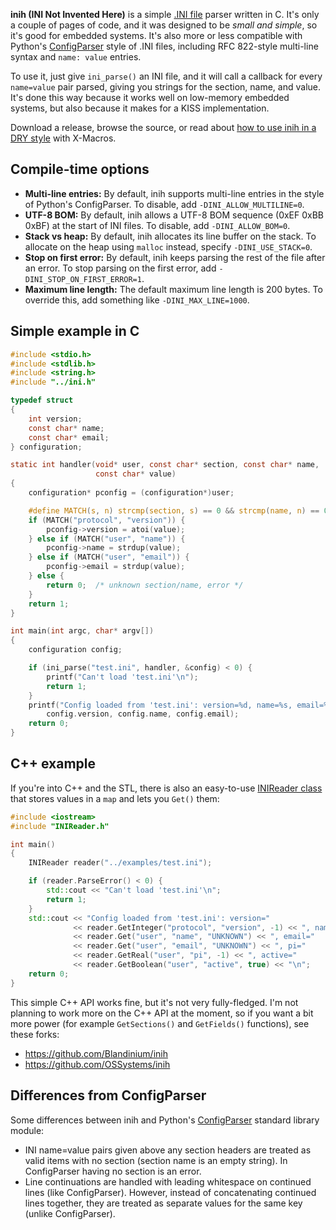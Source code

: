 **inih (INI Not Invented Here)** is a simple [.INI file](http://en.wikipedia.org/wiki/INI_file) parser written in C. It's only a couple of pages of code, and it was designed to be _small and simple_, so it's good for embedded systems. It's also more or less compatible with Python's [ConfigParser](http://docs.python.org/library/configparser.html) style of .INI files, including RFC 822-style multi-line syntax and `name: value` entries.

To use it, just give `ini_parse()` an INI file, and it will call a callback for every `name=value` pair parsed, giving you strings for the section, name, and value. It's done this way because it works well on low-memory embedded systems, but also because it makes for a KISS implementation.

Download a release, browse the source, or read about [how to use inih in a DRY style](http://blog.brush.co.nz/2009/08/xmacros/) with X-Macros.


## Compile-time options ##

  * **Multi-line entries:** By default, inih supports multi-line entries in the style of Python's ConfigParser. To disable, add `-DINI_ALLOW_MULTILINE=0`.
  * **UTF-8 BOM:** By default, inih allows a UTF-8 BOM sequence (0xEF 0xBB 0xBF) at the start of INI files. To disable, add `-DINI_ALLOW_BOM=0`.
  * **Stack vs heap:** By default, inih allocates its line buffer on the stack. To allocate on the heap using `malloc` instead, specify `-DINI_USE_STACK=0`.
  * **Stop on first error:** By default, inih keeps parsing the rest of the file after an error. To stop parsing on the first error, add `-DINI_STOP_ON_FIRST_ERROR=1`.
  * **Maximum line length:** The default maximum line length is 200 bytes. To override this, add something like `-DINI_MAX_LINE=1000`.


## Simple example in C ##

```c
#include <stdio.h>
#include <stdlib.h>
#include <string.h>
#include "../ini.h"

typedef struct
{
    int version;
    const char* name;
    const char* email;
} configuration;

static int handler(void* user, const char* section, const char* name,
                   const char* value)
{
    configuration* pconfig = (configuration*)user;

    #define MATCH(s, n) strcmp(section, s) == 0 && strcmp(name, n) == 0
    if (MATCH("protocol", "version")) {
        pconfig->version = atoi(value);
    } else if (MATCH("user", "name")) {
        pconfig->name = strdup(value);
    } else if (MATCH("user", "email")) {
        pconfig->email = strdup(value);
    } else {
        return 0;  /* unknown section/name, error */
    }
    return 1;
}

int main(int argc, char* argv[])
{
    configuration config;

    if (ini_parse("test.ini", handler, &config) < 0) {
        printf("Can't load 'test.ini'\n");
        return 1;
    }
    printf("Config loaded from 'test.ini': version=%d, name=%s, email=%s\n",
        config.version, config.name, config.email);
    return 0;
}
```


## C++ example ##

If you're into C++ and the STL, there is also an easy-to-use [INIReader class](https://github.com/benhoyt/inih/blob/master/cpp/INIReader.h) that stores values in a `map` and lets you `Get()` them:

```cpp
#include <iostream>
#include "INIReader.h"

int main()
{
    INIReader reader("../examples/test.ini");

    if (reader.ParseError() < 0) {
        std::cout << "Can't load 'test.ini'\n";
        return 1;
    }
    std::cout << "Config loaded from 'test.ini': version="
              << reader.GetInteger("protocol", "version", -1) << ", name="
              << reader.Get("user", "name", "UNKNOWN") << ", email="
              << reader.Get("user", "email", "UNKNOWN") << ", pi="
              << reader.GetReal("user", "pi", -1) << ", active="
              << reader.GetBoolean("user", "active", true) << "\n";
    return 0;
}
```

This simple C++ API works fine, but it's not very fully-fledged. I'm not planning to work more on the C++ API at the moment, so if you want a bit more power (for example `GetSections()` and `GetFields()` functions), see these forks:

  * https://github.com/Blandinium/inih
  * https://github.com/OSSystems/inih


## Differences from ConfigParser ##

Some differences between inih and Python's [ConfigParser](http://docs.python.org/library/configparser.html) standard library module:

* INI name=value pairs given above any section headers are treated as valid items with no section (section name is an empty string). In ConfigParser having no section is an error.
* Line continuations are handled with leading whitespace on continued lines (like ConfigParser). However, instead of concatenating continued lines together, they are treated as separate values for the same key (unlike ConfigParser).
